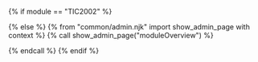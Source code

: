 {% if module == "TIC2002" %}

<include src="index-{{ module | lower }}.md" />

{% else %}
  {% from "common/admin.njk" import show_admin_page with context %}
  {% call show_admin_page("moduleOverview") %}

<div id="admin-moduleOverview-anchor"></div>
<div id="admin-moduleOverview">
  <include src="moduleOverview.md#main" />
</div>

  {% endcall %}
{% endif %}
